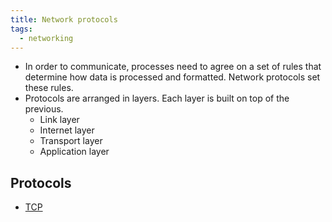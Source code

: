 ```yaml
---
title: Network protocols
tags:
  - networking
---
```


- In order to communicate, processes need to agree on a set of rules that determine how data is processed and formatted.
  Network protocols set these rules.
- Protocols are arranged in layers. Each layer is built on top of the previous.
  - Link layer
  - Internet layer
  - Transport layer
  - Application layer

## Protocols

- [TCP](tcp)

